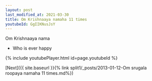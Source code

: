 ```yaml
---
layout: post
last_modified_at: 2021-03-30
title: Om Krishnaaya namaha 11 times
youtubeId: GgIIKNusJsY
---
```

 
 
Om Krishnaaya nama 
 
 -  Who is ever happy 
 
  
 
  
 
 
 
 
 
 


{% include youtubePlayer.html id=page.youtubeId %}
 
[Next]({{ site.baseurl }}{% link  split1/_posts/2013-01-12-Om srugala roopaya namaha 11 times.md%})
 
